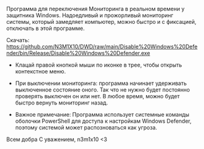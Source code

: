 Программа для переключения Мониторинга в реальном времени у защитника Windows.
Надоедливый и прожорливый мониторинг системы, который замедляет компьютер, можно быстро и с фиксацией, отключать в этой программе.

Скачать: https://github.com/N3M1X10/DWD/raw/main/Disable%20Windows%20Defender/bin/Release/Disable%20Windows%20Defender.exe

- Клацай правой кнопкой мыши по иконке в трее, чтобы открыть контекстное меню.

- При выключении мониторинга: программа начинает удерживать выключенное состояние оного. 
Так что не нужно будет постоянно проверять выключен он или нет. 
В любое время, можно будет быстро вернуть мониторинг назад.

- Важное примечание:
Программа использует системные команды оболочки PowerShell для доступа к настройкам Windows Defender, поэтому системой может распозноваться как угроза.

Всем добра
С уважением, n3m1x10 <3
